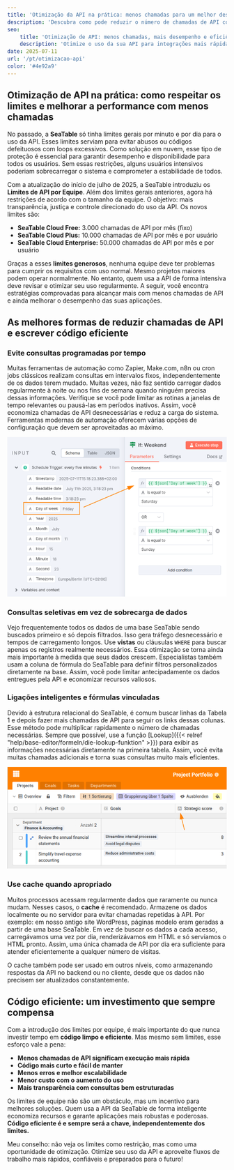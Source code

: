 ```yaml
---
title: 'Otimização da API na prática: menos chamadas para um melhor desempenho'
description: 'Descubra como pode reduzir o número de chamadas de API com a utilização inteligente de API, cumprindo assim os limites da equipa e, ao mesmo tempo, aumentando de forma sustentável o desempenho das suas aplicações.'
seo:
    title: 'Otimização de API: menos chamadas, mais desempenho e eficiência'
    description: 'Otimize o uso da sua API para integrações mais rápidas, menos chamadas e desempenho máximo.'
date: 2025-07-11
url: '/pt/otimizacao-api'
color: '#4e92a9'
---
```


## Otimização de API na prática: como respeitar os limites e melhorar a performance com menos chamadas

No passado, a **SeaTable** só tinha limites gerais por minuto e por dia para o uso da API. Esses limites serviam para evitar abusos ou códigos defeituosos com loops excessivos. Como solução em nuvem, esse tipo de proteção é essencial para garantir desempenho e disponibilidade para todos os usuários. Sem essas restrições, alguns usuários intensivos poderiam sobrecarregar o sistema e comprometer a estabilidade de todos.

Com a atualização do início de julho de 2025, a SeaTable introduziu os **Limites de API por Equipe**. Além dos limites gerais anteriores, agora há restrições de acordo com o tamanho da equipe. O objetivo: mais transparência, justiça e controle direcionado do uso da API. Os novos limites são:

- **SeaTable Cloud Free:** 3.000 chamadas de API por mês (fixo)
- **SeaTable Cloud Plus:** 10.000 chamadas de API por mês e por usuário
- **SeaTable Cloud Enterprise:** 50.000 chamadas de API por mês e por usuário

Graças a esses **limites generosos**, nenhuma equipe deve ter problemas para cumprir os requisitos com uso normal. Mesmo projetos maiores podem operar normalmente. No entanto, quem usa a API de forma intensiva deve revisar e otimizar seu uso regularmente. A seguir, você encontra estratégias comprovadas para alcançar mais com menos chamadas de API e ainda melhorar o desempenho das suas aplicações.

## As melhores formas de reduzir chamadas de API e escrever código eficiente

### Evite consultas programadas por tempo

Muitas ferramentas de automação como Zapier, Make.com, n8n ou cron jobs clássicos realizam consultas em intervalos fixos, independentemente de os dados terem mudado. Muitas vezes, não faz sentido carregar dados regularmente à noite ou nos fins de semana quando ninguém precisa dessas informações. Verifique se você pode limitar as rotinas a janelas de tempo relevantes ou pausá-las em períodos inativos. Assim, você economiza chamadas de API desnecessárias e reduz a carga do sistema. Ferramentas modernas de automação oferecem várias opções de configuração que devem ser aproveitadas ao máximo.

![Automatizações nem sempre precisam rodar 24h por dia](n8n-limit-schedule.png 'Esta condição IF no n8n, por exemplo, pausa a execução nos fins de semana.')

### Consultas seletivas em vez de sobrecarga de dados

Vejo frequentemente todos os dados de uma base SeaTable sendo buscados primeiro e só depois filtrados. Isso gera tráfego desnecessário e tempos de carregamento longos. Use **vistas** ou cláusulas `WHERE` para buscar apenas os registros realmente necessários. Essa otimização se torna ainda mais importante à medida que seus dados crescem. Especialistas também usam a coluna de fórmula do SeaTable para definir filtros personalizados diretamente na base. Assim, você pode limitar antecipadamente os dados entregues pela API e economizar recursos valiosos.

### Ligações inteligentes e fórmulas vinculadas

Devido à estrutura relacional do SeaTable, é comum buscar linhas da Tabela 1 e depois fazer mais chamadas de API para seguir os links dessas colunas. Esse método pode multiplicar rapidamente o número de chamadas necessárias. Sempre que possível, use a função [Lookup]({{< relref "help/base-editor/formeln/die-lookup-funktion" >}}) para exibir as informações necessárias diretamente na primeira tabela. Assim, você evita muitas chamadas adicionais e torna suas consultas muito mais eficientes.

![](use-link-formula-columns.png 'Traga informações relevantes para a tabela principal via lookup para evitar chamadas repetidas de API')

### Use cache quando apropriado

Muitos processos acessam regularmente dados que raramente ou nunca mudam. Nesses casos, o **cache** é recomendado. Armazene os dados localmente ou no servidor para evitar chamadas repetidas à API. Por exemplo: em nosso antigo site WordPress, páginas modelo eram geradas a partir de uma base SeaTable. Em vez de buscar os dados a cada acesso, carregávamos uma vez por dia, renderizávamos em HTML e só servíamos o HTML pronto. Assim, uma única chamada de API por dia era suficiente para atender eficientemente a qualquer número de visitas.

O cache também pode ser usado em outros níveis, como armazenando respostas da API no backend ou no cliente, desde que os dados não precisem ser atualizados constantemente.

## Código eficiente: um investimento que sempre compensa

Com a introdução dos limites por equipe, é mais importante do que nunca investir tempo em **código limpo e eficiente**. Mas mesmo sem limites, esse esforço vale a pena:

- **Menos chamadas de API significam execução mais rápida**
- **Código mais curto e fácil de manter**
- **Menos erros e melhor escalabilidade**
- **Menor custo com o aumento do uso**
- **Mais transparência com consultas bem estruturadas**

Os limites de equipe não são um obstáculo, mas um incentivo para melhores soluções. Quem usa a API da SeaTable de forma inteligente economiza recursos e garante aplicações mais robustas e poderosas. **Código eficiente é e sempre será a chave, independentemente dos limites.**

Meu conselho: não veja os limites como restrição, mas como uma oportunidade de otimização. Otimize seu uso da API e aproveite fluxos de trabalho mais rápidos, confiáveis e preparados para o futuro!
